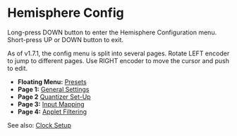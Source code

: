 # Hemisphere Config

Long-press DOWN button to enter the Hemisphere Configuration menu. Short-press UP or DOWN button to exit.

As of v1.7.1, the config menu is split into several pages. Rotate LEFT encoder to jump to different pages. Use RIGHT encoder to move the cursor and push to edit.

* **Floating Menu:** [Presets](Hemisphere-Presets)
* **Page 1:** [General Settings](Hemisphere-General-Settings)
* **Page 2** [Quantizer Set-Up](Hemisphere-Quantizer-Setup)
* **Page 3:** [Input Mapping](Hemisphere-Input-Mapping)
* **Page 4:** [Applet Filtering](Hemisphere-Applet-Filtering)

See also: [Clock Setup](Clock-Setup)
